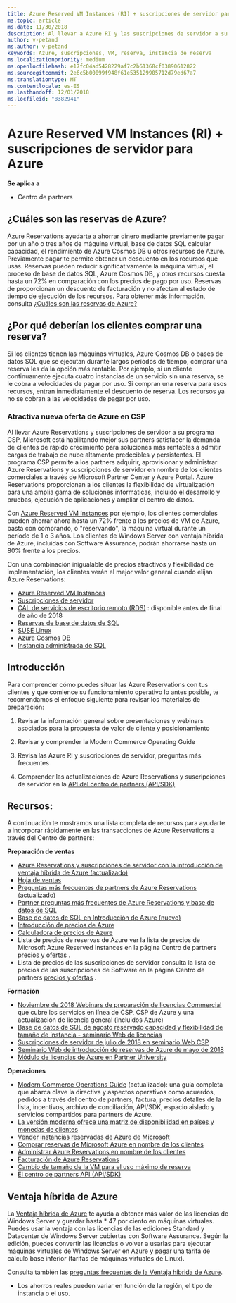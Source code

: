 ```yaml
---
title: Azure Reserved VM Instances (RI) + suscripciones de servidor para Azure | Centro de partners
ms.topic: article
ms.date: 11/30/2018
description: Al llevar a Azure RI y las suscripciones de servidor a su programa CSP, estamos habilitando mejor a nuestros partners para que aborden la creciente demanda de clientes de rápido crecimiento para soluciones más rentables a fin de admitir cargas de trabajo de nube altamente predecibles y persistentes. El programa CSP permite a los partners adquirir, aprovisionar y administrar Azure RI y suscripciones de servidor en nombre de los clientes comerciales a través del Centro de partners de Microsoft y Azure Portal.
author: v-petand
ms.author: v-petand
keywords: Azure, suscripciones, VM, reserva, instancia de reserva
ms.localizationpriority: medium
ms.openlocfilehash: e17fc04ad5428229af7c2b61368cf03890612822
ms.sourcegitcommit: 2e6c5b00099f948f61e535129905712d79ed67a7
ms.translationtype: MT
ms.contentlocale: es-ES
ms.lasthandoff: 12/01/2018
ms.locfileid: "8382941"
---
```

<!-- Mike Aasen wrote and owns this topic -->

# <a name="azure-reserved-vm-instances-ri--server-subscriptions-for-azure"></a>Azure Reserved VM Instances (RI) + suscripciones de servidor para Azure

**Se aplica a**

- Centro de partners
 
## <a name="what-are-azure-reservations"></a>¿Cuáles son las reservas de Azure?

Azure Reservations ayudarte a ahorrar dinero mediante previamente pagar por un año o tres años de máquina virtual, base de datos SQL calcular capacidad, el rendimiento de Azure Cosmos DB u otros recursos de Azure. Previamente pagar te permite obtener un descuento en los recursos que usas. Reservas pueden reducir significativamente la máquina virtual, el proceso de base de datos SQL, Azure Cosmos DB, y otros recursos cuesta hasta un 72% en comparación con los precios de pago por uso. Reservas de proporcionan un descuento de facturación y no afectan al estado de tiempo de ejecución de los recursos. Para obtener más información, consulta [¿Cuáles son las reservas de Azure?](https://docs.microsoft.com/azure/billing/billing-save-compute-costs-reservations)

## <a name="why-should-customers-buy-a-reservation"></a>¿Por qué deberían los clientes comprar una reserva?

Si los clientes tienen las máquinas virtuales, Azure Cosmos DB o bases de datos SQL que se ejecutan durante largos períodos de tiempo, comprar una reserva les da la opción más rentable. Por ejemplo, si un cliente continuamente ejecuta cuatro instancias de un servicio sin una reserva, se le cobra a velocidades de pagar por uso. Si compran una reserva para esos recursos, entran inmediatamente el descuento de reserva. Los recursos ya no se cobran a las velocidades de pagar por uso.

 
### <a name="compelling-new-azure-offer-in-csp"></a>Atractiva nueva oferta de Azure en CSP 

Al llevar Azure Reservations y suscripciones de servidor a su programa CSP, Microsoft está habilitando mejor sus partners satisfacer la demanda de clientes de rápido crecimiento para soluciones más rentables a admitir cargas de trabajo de nube altamente predecibles y persistentes. El programa CSP permite a los partners adquirir, aprovisionar y administrar Azure Reservations y suscripciones de servidor en nombre de los clientes comerciales a través de Microsoft Partner Center y Azure Portal. Azure Reservations proporcionan a los clientes la flexibilidad de virtualización para una amplia gama de soluciones informáticas, incluido el desarrollo y pruebas, ejecución de aplicaciones y ampliar el centro de datos. 

Con [Azure Reserved VM Instances](https://azure.microsoft.com/en-us/pricing/reserved-vm-instances/) por ejemplo, los clientes comerciales pueden ahorrar ahora hasta un 72% frente a los precios de VM de Azure, basta con comprando, o "reservando", la máquina virtual durante un período de 1 o 3 años. Los clientes de Windows Server con ventaja híbrida de Azure, incluidas con Software Assurance, podrán ahorrarse hasta un 80% frente a los precios. 

Con una combinación inigualable de precios atractivos y flexibilidad de implementación, los clientes verán el mejor valor general cuando elijan Azure Reservations: 

- [Azure Reserved VM Instances](https://docs.microsoft.com/azure/virtual-machines/windows/prepay-reserved-vm-instances)
- [Suscripciones de servidor](https://www.microsoft.com/en-us/Licensing/news/windows-sql-server-through-csp) 
- [CAL de servicios de escritorio remoto (RDS)](https://cloudblogs.microsoft.com/windowsserver/2018/10/03/remote-desktop-services-2019-generally-available-with-windows-server-2019/) : disponible antes de final de año de 2018
- [Reservas de base de datos de SQL](https://docs.microsoft.com/azure/sql-database/sql-database-reserved-capacity)
- [SUSE Linux](https://docs.microsoft.com/azure/virtual-machines/linux/prepay-suse-software-charges)
- [Azure Cosmos DB](https://docs.microsoft.com/azure/cosmos-db/cosmos-db-reserved-capacity)
- [Instancia administrada de SQL](https://docs.microsoft.com/azure/sql-database/sql-database-managed-instance)

## <a name="getting-started"></a>Introducción

Para comprender cómo puedes situar las Azure Reservations con tus clientes y que comience su funcionamiento operativo lo antes posible, te recomendamos el enfoque siguiente para revisar los materiales de preparación:

1.  Revisar la información general sobre presentaciones y webinars asociados para la propuesta de valor de cliente y posicionamiento

2.  Revisar y comprender la Modern Commerce Operating Guide

5.  Revisa las Azure RI y suscripciones de servidor, preguntas más frecuentes

6.  Comprender las actualizaciones de Azure Reservations y suscripciones de servidor en la [API del centro de partners (API/SDK)](https://docs.microsoft.com/en-us/partner-center/develop/purchase-azure-reserved-vm-instances)

## <a name="resources"></a>Recursos: 

A continuación te mostramos una lista completa de recursos para ayudarte a incorporar rápidamente en las transacciones de Azure Reservations a través del Centro de partners: 

**Preparación de ventas**

- [Azure Reservations y suscripciones de servidor con la introducción de ventaja híbrida de Azure (actualizado)](http://assetsprod.microsoft.com/Azure-reservations-and-server-subscriptions-with-azure-hybrid-benefit.pptx)
- [Hoja de ventas](http://assetsprod.microsoft.com/mpn/Azure-RI-Sales-Sheet-CSP.pdf)
- [Preguntas más frecuentes de partners de Azure Reservations (actualizado)](http://assetsprod.microsoft.com/Partner-faq-for-azure-reservations.docx)
- [Partner preguntas más frecuentes de Azure Reservations y base de datos de SQL](http://assetsprod.microsoft.com/Partner-faq-for-azure-reservations-sql-db.docx)
- [Base de datos de SQL en Introducción de Azure (nuevo)](http://assetsprod.microsoft.com/Sql-db-in-azure-overview.pptx)
- [Introducción de precios de Azure](https://azure.microsoft.com/pricing/#explore-cost)
- [Calculadora de precios de Azure](https://azure.microsoft.com/pricing/calculator/)
- Lista de precios de reservas de Azure ver la lista de precios de Microsoft Azure Reserved Instances en la página Centro de partners [precios y ofertas](http://assetsprod.microsoft.com/modern-offers-country-currency-availability.xlsx) .
- Lista de precios de las suscripciones de servidor consulta la lista de precios de las suscripciones de Software en la página Centro de partners [precios y ofertas](http://assetsprod.microsoft.com/modern-offers-country-currency-availability.xlsx) .

**Formación**

- [Noviembre de 2018 Webinars de preparación de licencias Commercial](https://na01.safelinks.protection.outlook.com/?url=https%3A%2F%2Fcommercial-licensing.eventbuilder.com%2F%3Flandingpageid%3DV0Bx6L&data=02%7C01%7Cv-oumaki%40microsoft.com%7C96e24687952242e1ff0c08d62ada13f3%7C72f988bf86f141af91ab2d7cd011db47%7C1%7C0%7C636743513471330495&sdata=DjPAKnW%2BpVekRS3Zngy2uwAkTpU4z1O%2Fh56NuTOmCzM%3D&reserved=0) que cubre los servicios en línea de CSP, CSP de Azure y una actualización de licencia general (incluidos Azure)
- [Base de datos de SQL de agosto reservado capacidad y flexibilidad de tamaño de instancia - seminario Web de licencias](https://commercial-licensing.eventbuilder.com/view?eventid=d0t9g4)
- [Suscripciones de servidor de julio de 2018 en seminario Web CSP](https://commercial-licensing.eventbuilder.com/Server_Subscriptions_in_CSP_P2_July)
- [Seminario Web de introducción de reservas de Azure de mayo de 2018](https://commercial-licensing.eventbuilder.com/Reserved_Instances_in_CSP_May_Option_1)
- [Módulo de licencias de Azure en Partner University](https://aka.ms/azure_partner_licensing)

**Operaciones**

- [Modern Commerce Operations Guide](http://assetsprod.microsoft.com/mpn/Partner-Center-Modern-Commerce-Operating-Guide.docx) (actualizado): una guía completa que abarca clave la directiva y aspectos operativos como acuerdos, pedidos a través del centro de partners, factura, precios detalles de la lista, incentivos, archivo de conciliación, API/SDK, espacio aislado y servicios compartidos para partners de Azure.
- [La versión moderna ofrece una matriz de disponibilidad en países y monedas de clientes](http://assetsprod.microsoft.com/modern-offers-country-currency-availability.xlsx)
- [Vender instancias reservadas de Azure de Microsoft](https://go.microsoft.com/fwlink/?linkid=872806)
- [Comprar reservas de Microsoft Azure en nombre de los clientes](https://go.microsoft.com/fwlink/?linkid=872807)
- [Administrar Azure Reservations en nombre de los clientes](https://go.microsoft.com/fwlink/?linkid=872808)
- [Facturación de Azure Reservations](https://go.microsoft.com/fwlink/?linkid=872809)
- [Cambio de tamaño de la VM para el uso máximo de reserva](https://go.microsoft.com/fwlink/?linkid=872810)
- [El centro de partners API (API/SDK)](https://docs.microsoft.com/en-us/partner-center/develop/purchase-azure-reserved-vm-instances)

## <a name="azure-hybrid-benefit"></a>Ventaja híbrida de Azure

La [Ventaja híbrida de Azure](https://azure.microsoft.com/pricing/hybrid-benefit) te ayuda a obtener más valor de las licencias de Windows Server y guardar hasta * 47 por ciento en máquinas virtuales. Puedes usar la ventaja con las licencias de las ediciones Standard y Datacenter de Windows Server cubiertas con Software Assurance. Según la edición, puedes convertir las licencias o volver a usarlas para ejecutar máquinas virtuales de Windows Server en Azure y pagar una tarifa de cálculo base inferior (tarifas de máquinas virtuales de Linux).

Consulta también las [preguntas frecuentes de la Ventaja híbrida de Azure](https://azure.microsoft.com/en-us/pricing/hybrid-benefit/faq/).

* Los ahorros reales pueden variar en función de la región, el tipo de instancia o el uso.